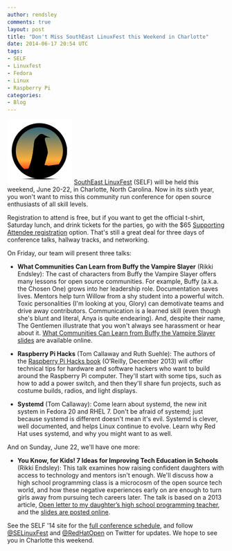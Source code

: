 ```yaml
---
author: rendsley
comments: true
layout: post
title: "Don't Miss SouthEast LinuxFest this Weekend in Charlotte"
date: 2014-06-17 20:54 UTC
tags:
- SELF
- Linuxfest
- Fedora
- Linux
- Raspberry Pi
categories:
- Blog
---
```

![](/images/blog/self-logo.png)
[SouthEast LinuxFest](http://www.southeastlinuxfest.org/) (SELF) will be held this weekend, June 20-22, in Charlotte, North Carolina. Now in its sixth year, you won't want to miss this community run conference for open source enthusiasts of all skill levels.

Registration to attend is free, but if you want to get the official t-shirt, Saturday lunch, and drink tickets for the parties, go with the $65 [Supporting Attendee registration](http://www.southeastlinuxfest.org/?product=supporting-attendee-registration) option. That's still a great deal for three days of conference talks, hallway tracks, and networking.

On Friday, our team will present three talks: 

* **What Communities Can Learn from Buffy the Vampire Slayer** (Rikki Endsley): The cast of characters from Buffy the Vampire Slayer offers many lessons for open source communities. For example, Buffy (a.k.a. the Chosen One) grows into her leadership role. Documentation saves lives. Mentors help turn Willow from a shy student into a powerful witch. Toxic personalities (I'm looking at you, Glory) can demotivate teams and drive away contributors. Communication is a learned skill (even though she's blunt and literal, Anya is quite endearing). And, despite their name, The Gentlemen illustrate that you won't always see harassment or hear about it. [What Communities Can Learn from Buffy the Vampire Slayer slides](http://www.slideshare.net/rikkiends/endsley-buffy-communitytalkslides) are available online.

* **Raspberry Pi Hacks** (Tom Callaway and Ruth Suehle): The authors of the [Raspberry Pi Hacks book](http://shop.oreilly.com/product/0636920029083.do) (O’Reilly, December 2013) will offer technical tips for hardware and software hackers who want to build around the Raspberry Pi computer. They'll start with some tips, such as how to add a power switch, and then they'll share fun projects, such as costume builds, radios, and light displays. 

* **Systemd** (Tom Callaway): Come learn about systemd, the new init system in Fedora 20 and RHEL 7. Don't be afraid of systemd; just because systemd is different doesn't mean it's evil. Systemd is clever, well documented, and helps Linux continue to evolve. Learn why Red Hat uses systemd, and why you might want to as well.

And on Sunday, June 22, we'll have one more:

* **You Know, for Kids! 7 Ideas for Improving Tech Education in Schools** (Rikki Endsley): This talk examines how raising confident daughters with access to technology and mentors isn't enough. We'll discuss how a high school programming class is a microcosm of the open source tech world, and how these negative experiences early on are enough to turn girls away from pursuing tech careers later. The talk is based on a 2013 article, [Open letter to my daughter’s high school programming teacher](http://rikkiendsley.com/?p=256z0), and the [slides are posted online](http://www.slideshare.net/rikkiends/endsley-7tips).

See the SELF '14 site for the [full conference schedule](http://www.southeastlinuxfest.org/?page_id=6), and follow [@SELinuxFest](https://twitter.com/selinuxfest) and [@RedHatOpen](https://twitter.com/redhatopen) on Twitter for updates. We hope to see you in Charlotte this weekend.
